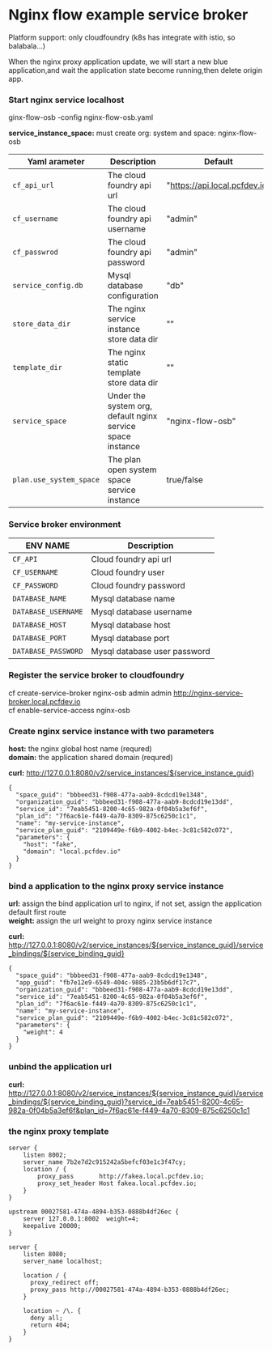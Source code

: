 # Nginx flow example service broker

Platform support: only cloudfoundry (k8s has integrate with istio, so balabala...)</br>

When the nginx proxy application update, we will start a new blue application,and wait the application state become running,then delete origin app.</br>

### Start nginx service localhost

ginx-flow-osb -config nginx-flow-osb.yaml

**service_instance_space:** must create org: system and space: nginx-flow-osb

| Yaml arameter          | Description                            | Default                   |
| ----------------------- | -------------------------------------- | ------------------------- |
| `cf_api_url`|The cloud foundry api url|"https://api.local.pcfdev.io"|
| `cf_username`|The cloud foundry api username|"admin"|
| `cf_passwrod`|The cloud foundry api password |"admin"|
| `service_config.db`|Mysql database configuration|"db"|
| `store_data_dir`|The nginx service instance store data dir|""|
| `template_dir`|The nginx static template store data dir|""|
| `service_space`|Under the system org, default nginx service space instance|"nginx-flow-osb"|
| `plan.use_system_space`|The plan open system space service instance|true/false|

### Service broker environment
| ENV NAME          | Description                            |
| ----------------------- | -------------------------------------- |
| `CF_API`|Cloud foundry api url|
| `CF_USERNAME`|Cloud foundry user|
| `CF_PASSWORD`|Cloud foundry password|
| `DATABASE_NAME`|Mysql database name|
| `DATABASE_USERNAME`|Mysql database username|
| `DATABASE_HOST`|Mysql database host|
| `DATABASE_PORT`|Mysql database port|
| `DATABASE_PASSWORD`|Mysql database user password|

### Register the service broker to cloudfoundry

cf create-service-broker nginx-osb admin admin http://nginx-service-broker.local.pcfdev.io</br>
cf enable-service-access nginx-osb

### Create nginx service instance with two parameters

**host:** the nginx global host name (requred)</br>
**domain:** the application shared domain (requred)</br>

**curl:** http://127.0.0.1:8080/v2/service_instances/${service_instance_guid} </br>

```
{
  "space_guid": "bbbeed31-f908-477a-aab9-8cdcd19e1348",
  "organization_guid": "bbbeed31-f908-477a-aab9-8cdcd19e13dd",
  "service_id": "7eab5451-8200-4c65-982a-0f04b5a3ef6f",
  "plan_id": "7f6ac61e-f449-4a70-8309-875c6250c1c1",
  "name": "my-service-instance",
  "service_plan_guid": "2109449e-f6b9-4002-b4ec-3c81c582c072",
  "parameters": {
    "host": "fake",
    "domain": "local.pcfdev.io"
  }
}
```

### bind a application to the nginx proxy service instance

**url:** assign the bind application url to nginx, if not set, assign the application default first route </br>
**weight:** assign the url weight to proxy nginx service instance </br>

**curl:** http://127.0.0.1:8080/v2/service_instances/${service_instance_guid}/service_bindings/${service_binding_guid}

```
{
  "space_guid": "bbbeed31-f908-477a-aab9-8cdcd19e1348",
  "app_guid": "fb7e12e9-6549-404c-9885-23b5b6df17c7",
  "organization_guid": "bbbeed31-f908-477a-aab9-8cdcd19e13dd",
  "service_id": "7eab5451-8200-4c65-982a-0f04b5a3ef6f",
  "plan_id": "7f6ac61e-f449-4a70-8309-875c6250c1c1",
  "name": "my-service-instance",
  "service_plan_guid": "2109449e-f6b9-4002-b4ec-3c81c582c072",
  "parameters": {
    "weight": 4
  }
}
```

### unbind the application url

**curl:** http://127.0.0.1:8080/v2/service_instances/${service_instance_guid}/service_bindings/${service_binding_guid}?service_id=7eab5451-8200-4c65-982a-0f04b5a3ef6f&plan_id=7f6ac61e-f449-4a70-8309-875c6250c1c1 </br>

### the nginx proxy template

```
server {
    listen 8002;
    server_name 7b2e7d2c915242a5befcf03e1c3f47cy;
    location / {
        proxy_pass       http://fakea.local.pcfdev.io;
        proxy_set_header Host fakea.local.pcfdev.io;
    }
}

upstream 00027581-474a-4894-b353-0888b4df26ec {
    server 127.0.0.1:8002  weight=4;
    keepalive 20000;
}

server {
    listen 8080;
    server_name localhost;

    location / {
      proxy_redirect off;
      proxy_pass http://00027581-474a-4894-b353-0888b4df26ec;
    }

    location ~ /\. {
      deny all;
      return 404;
    }
}
```
